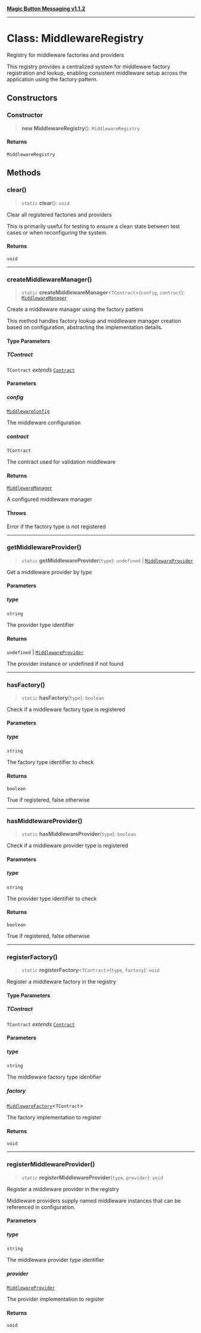 [**Magic Button Messaging v1.1.2**](../README.md)

***

# Class: MiddlewareRegistry

Registry for middleware factories and providers

This registry provides a centralized system for middleware factory
registration and lookup, enabling consistent middleware setup across
the application using the factory pattern.

## Constructors

### Constructor

> **new MiddlewareRegistry**(): `MiddlewareRegistry`

#### Returns

`MiddlewareRegistry`

## Methods

### clear()

> `static` **clear**(): `void`

Clear all registered factories and providers

This is primarily useful for testing to ensure a clean state
between test cases or when reconfiguring the system.

#### Returns

`void`

***

### createMiddlewareManager()

> `static` **createMiddlewareManager**\<`TContract`\>(`config`, `contract`): [`MiddlewareManager`](MiddlewareManager.md)

Create a middleware manager using the factory pattern

This method handles factory lookup and middleware manager creation
based on configuration, abstracting the implementation details.

#### Type Parameters

##### TContract

`TContract` *extends* [`Contract`](../type-aliases/Contract.md)

#### Parameters

##### config

[`MiddlewareConfig`](../interfaces/MiddlewareConfig.md)

The middleware configuration

##### contract

`TContract`

The contract used for validation middleware

#### Returns

[`MiddlewareManager`](MiddlewareManager.md)

A configured middleware manager

#### Throws

Error if the factory type is not registered

***

### getMiddlewareProvider()

> `static` **getMiddlewareProvider**(`type`): `undefined` \| [`MiddlewareProvider`](../interfaces/MiddlewareProvider.md)

Get a middleware provider by type

#### Parameters

##### type

`string`

The provider type identifier

#### Returns

`undefined` \| [`MiddlewareProvider`](../interfaces/MiddlewareProvider.md)

The provider instance or undefined if not found

***

### hasFactory()

> `static` **hasFactory**(`type`): `boolean`

Check if a middleware factory type is registered

#### Parameters

##### type

`string`

The factory type identifier to check

#### Returns

`boolean`

True if registered, false otherwise

***

### hasMiddlewareProvider()

> `static` **hasMiddlewareProvider**(`type`): `boolean`

Check if a middleware provider type is registered

#### Parameters

##### type

`string`

The provider type identifier to check

#### Returns

`boolean`

True if registered, false otherwise

***

### registerFactory()

> `static` **registerFactory**\<`TContract`\>(`type`, `factory`): `void`

Register a middleware factory in the registry

#### Type Parameters

##### TContract

`TContract` *extends* [`Contract`](../type-aliases/Contract.md)

#### Parameters

##### type

`string`

The middleware factory type identifier

##### factory

[`MiddlewareFactory`](../interfaces/MiddlewareFactory.md)\<`TContract`\>

The factory implementation to register

#### Returns

`void`

***

### registerMiddlewareProvider()

> `static` **registerMiddlewareProvider**(`type`, `provider`): `void`

Register a middleware provider in the registry

Middleware providers supply named middleware instances
that can be referenced in configuration.

#### Parameters

##### type

`string`

The middleware provider type identifier

##### provider

[`MiddlewareProvider`](../interfaces/MiddlewareProvider.md)

The provider implementation to register

#### Returns

`void`
